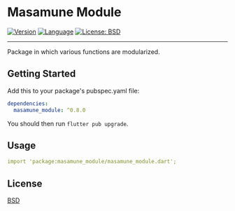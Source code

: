 # Masamune Module

[![Version](https://img.shields.io/badge/version-0.8.0-blue.svg)](https://mathru.net)
[![Language](https://img.shields.io/badge/language-dart-blue.svg)](https://dart.dev/)
[![License: BSD](https://img.shields.io/badge/license-BSD-purple.svg)](https://opensource.org/licenses/BSD-3-Clause)

---------------------------------------

Package in which various functions are modularized.

## Getting Started

Add this to your package's pubspec.yaml file:
```yaml
dependencies:
  masamune_module: ^0.8.0
```
You should then run `flutter pub upgrade`.

## Usage

```yaml
import 'package:masamune_module/masamune_module.dart';
```

## License

[BSD](LICENSE)
